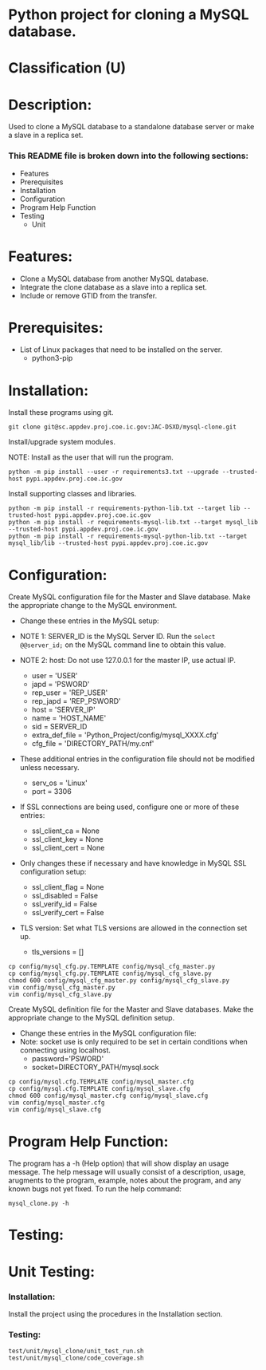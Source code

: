 # Python project for cloning a MySQL database.
# Classification (U)

# Description:
  Used to clone a MySQL database to a standalone database server or make a slave in a replica set.


###  This README file is broken down into the following sections:
  * Features
  * Prerequisites
  * Installation
  * Configuration
  * Program Help Function
  * Testing
    - Unit


# Features:
  * Clone a MySQL database from another MySQL database.
  * Integrate the clone database as a slave into a replica set.
  * Include or remove GTID from the transfer.


# Prerequisites:
  * List of Linux packages that need to be installed on the server.
    - python3-pip


# Installation:

Install these programs using git.

```
git clone git@sc.appdev.proj.coe.ic.gov:JAC-DSXD/mysql-clone.git
```

Install/upgrade system modules.

NOTE: Install as the user that will run the program.

```
python -m pip install --user -r requirements3.txt --upgrade --trusted-host pypi.appdev.proj.coe.ic.gov
```


Install supporting classes and libraries.

```
python -m pip install -r requirements-python-lib.txt --target lib --trusted-host pypi.appdev.proj.coe.ic.gov
python -m pip install -r requirements-mysql-lib.txt --target mysql_lib --trusted-host pypi.appdev.proj.coe.ic.gov
python -m pip install -r requirements-mysql-python-lib.txt --target mysql_lib/lib --trusted-host pypi.appdev.proj.coe.ic.gov
```


# Configuration:

Create MySQL configuration file for the Master and Slave database.  Make the appropriate change to the MySQL environment.
  * Change these entries in the MySQL setup:
  * NOTE 1:  SERVER_ID is the MySQL Server ID.  Run the `select @@server_id;` on the MySQL command line to obtain this value.
  * NOTE 2:  host:  Do not use 127.0.0.1 for the master IP, use actual IP.
    - user = 'USER'
    - japd = 'PSWORD'
    - rep_user = 'REP_USER'
    - rep_japd = 'REP_PSWORD'
    - host = 'SERVER_IP'
    - name = 'HOST_NAME'
    - sid = SERVER_ID
    - extra_def_file = 'Python_Project/config/mysql_XXXX.cfg'
    - cfg_file = 'DIRECTORY_PATH/my.cnf'

  * These additional entries in the configuration file should not be modified unless necessary.
    - serv_os = 'Linux'
    - port = 3306

  * If SSL connections are being used, configure one or more of these entries:
    - ssl_client_ca = None
    - ssl_client_key = None
    - ssl_client_cert = None

  * Only changes these if necessary and have knowledge in MySQL SSL configuration setup:
    - ssl_client_flag = None
    - ssl_disabled = False
    - ssl_verify_id = False
    - ssl_verify_cert = False

  * TLS version: Set what TLS versions are allowed in the connection set up.
    - tls_versions = []

```
cp config/mysql_cfg.py.TEMPLATE config/mysql_cfg_master.py
cp config/mysql_cfg.py.TEMPLATE config/mysql_cfg_slave.py
chmod 600 config/mysql_cfg_master.py config/mysql_cfg_slave.py
vim config/mysql_cfg_master.py
vim config/mysql_cfg_slave.py
```

Create MySQL definition file for the Master and Slave databases.  Make the appropriate change to the MySQL definition setup.
  * Change these entries in the MySQL configuration file:
  * Note:  socket use is only required to be set in certain conditions when connecting using localhost.
    - password='PSWORD'
    - socket=DIRECTORY_PATH/mysql.sock

```
cp config/mysql.cfg.TEMPLATE config/mysql_master.cfg
cp config/mysql.cfg.TEMPLATE config/mysql_slave.cfg
chmod 600 config/mysql_master.cfg config/mysql_slave.cfg
vim config/mysql_master.cfg
vim config/mysql_slave.cfg
```


# Program Help Function:

 The program has a -h (Help option) that will show display an usage message.  The help message will usually consist of a description, usage, arugments to the program, example, notes about the program, and any known bugs not yet fixed.  To run the help command: 

```
mysql_clone.py -h
```


# Testing:

# Unit Testing:

### Installation:

Install the project using the procedures in the Installation section.

### Testing:

```
test/unit/mysql_clone/unit_test_run.sh
test/unit/mysql_clone/code_coverage.sh
```

